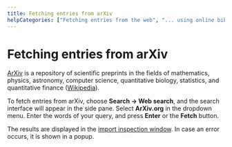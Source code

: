 ```yaml
---
title: Fetching entries from arXiv
helpCategories: ["Fetching entries from the web", "... using online bibliographic database"]
---
```


# Fetching entries from arXiv

[ArXiv](https://arxiv.org/) is a repository of scientific preprints in the fields of mathematics, physics, astronomy, computer science, quantitative biology, statistics, and quantitative finance ([Wikipedia](https://en.wikipedia.org/wiki/ArXiv)). 


To fetch entries from arXiv, choose **Search -&gt; Web search**, and the search interface will appear in the side pane. Select **ArXiv.org** in the dropdown menu. 
Enter the words of your query, and press **Enter** or the **Fetch** button. 

The results are displayed in the [import inspection window](ImportInspectionDialog).
In case an error occurs, it is shown in a popup.


